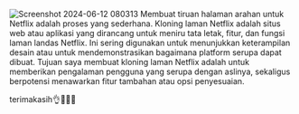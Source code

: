 
![Screenshot 2024-06-12 080313](https://github.com/Rafli-Alghafar/netflix-landing_page/assets/137014727/e482ebb1-22ad-4d1f-bef9-ec5c3e7450eb)
Membuat tiruan halaman arahan untuk Netflix adalah proses yang sederhana. Kloning laman Netflix adalah situs web atau aplikasi yang dirancang untuk meniru tata letak, fitur, dan fungsi laman landas Netflix. Ini sering digunakan untuk menunjukkan keterampilan desain atau untuk mendemonstrasikan bagaimana platform serupa dapat dibuat. Tujuan saya membuat kloning laman Netflix adalah untuk memberikan pengalaman pengguna yang serupa dengan aslinya, sekaligus berpotensi menawarkan fitur tambahan atau opsi penyesuaian. 

terimakasih👌🙌🙌🙏
